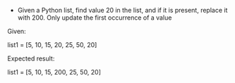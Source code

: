 * Given a Python list, find value 20 in the list, and if it is present, replace it with 200. Only update the first occurrence of a value

Given:

list1 = [5, 10, 15, 20, 25, 50, 20]

Expected result:

list1 = [5, 10, 15, 200, 25, 50, 20]